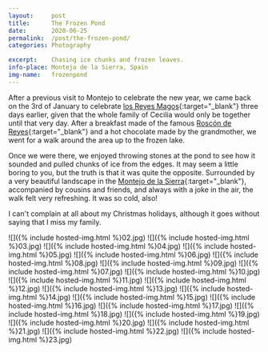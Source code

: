 ```yaml
---
layout: 	post
title:		The Frozen Pond
date:		2020-06-25
permalink:	/post/the-frozen-pond/
categories:	Photography

excerpt:	Chasing ice chunks and frozen leaves.
info-place:	Montejo de la Sierra, Spain
img-name:	frozenpond
---
```


After a previous visit to Montejo to celebrate the new year, we came back on the 3rd of January to celebrate [los Reyes Magos][reyes]{:target="_blank"} three days earlier, given that the whole family of Cecilia would only be together until that very day. After a breakfast made of the famous [Roscón de Reyes][roscon]{:target="_blank"} and a hot chocolate made by the grandmother, we went for a walk around the area up to the frozen lake.

Once we were there, we enjoyed throwing stones at the pond to see how it sounded and pulled chunks of ice from the edges. It may seem a little boring to you, but the truth is that it was quite the opposite. Surrounded by a very beautiful landscape in the [Montejo de la Sierra][montejo]{:target="_blank"}, accompanied by cousins and friends, and always with a joke in the air, the walk felt very refreshing. It was so cold, also!

I can't complain at all about my Christmas holidays, although it goes without saying that I miss my family.

[reyes]:	https://en.wikipedia.org/wiki/Biblical_Magi
[roscon]:	https://en.wikipedia.org/wiki/King_cake#Spanish-speaking_countries
[montejo]:	https://www.montejodelasierra.net

<div class="gallery-{{ page.layout }}" markdown="1">

![]({% include hosted-img.html %}02.jpg)
![]({% include hosted-img.html %}03.jpg)
![]({% include hosted-img.html %}04.jpg)
![]({% include hosted-img.html %}05.jpg)
![]({% include hosted-img.html %}06.jpg)
![]({% include hosted-img.html %}08.jpg)
![]({% include hosted-img.html %}09.jpg)
![]({% include hosted-img.html %}07.jpg)
![]({% include hosted-img.html %}10.jpg)
![]({% include hosted-img.html %}11.jpg)
![]({% include hosted-img.html %}12.jpg)
![]({% include hosted-img.html %}13.jpg)
![]({% include hosted-img.html %}14.jpg)
![]({% include hosted-img.html %}15.jpg)
![]({% include hosted-img.html %}16.jpg)
![]({% include hosted-img.html %}17.jpg)
![]({% include hosted-img.html %}18.jpg)
![]({% include hosted-img.html %}19.jpg)
![]({% include hosted-img.html %}20.jpg)
![]({% include hosted-img.html %}21.jpg)
![]({% include hosted-img.html %}22.jpg)
![]({% include hosted-img.html %}23.jpg)

</div>
